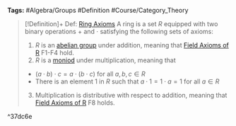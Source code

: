 ---
---

**Tags:** #Algebra/Groups #Definition #Course/Category_Theory

 > 
 > \[!Definition\]+ Def: [Ring Axioms](Ring%20Axioms.md)
 > A ring is a set $R$ equipped with two binary operations $+$ and $\cdot$ satisfying the following sets of axioms:
 > 
 > 1. $R$ is an [abelian group](Abelian%20Group.md) under addition, meaning that [Field Axioms of R](Field%20Axioms%20of%20R.md) F1-F4 hold.
 > 1. $R$ is a [moniod](Moniod.md) under multiplication, meaning that
 > 
 > * $(a\cdot b)\cdot c = a\cdot(b\cdot c)$ for all $a,b,c\in R$
 > * There is an element $1$ in $R$ such that $a\cdot 1=1\cdot a=1$ for all $a\in R$
 > 
 > 3. Multiplication is distributive with respect to addition, meaning that [Field Axioms of R](Field%20Axioms%20of%20R.md) F8 holds.

^37dc6e
